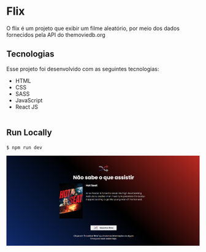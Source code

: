 # Flix
O flix é um projeto que exibir um filme aleatório, por meio dos dados fornecidos pela API do themoviedb.org<br>

## Tecnologias

Esse projeto foi desenvolvido com as seguintes tecnologias:

- HTML
- CSS
- SASS
- JavaScript
- React JS<br><br>
## Run Locally

~~~bash
$ npm run dev
~~~


![GitHub Logo](src/assets/images/print.png)
